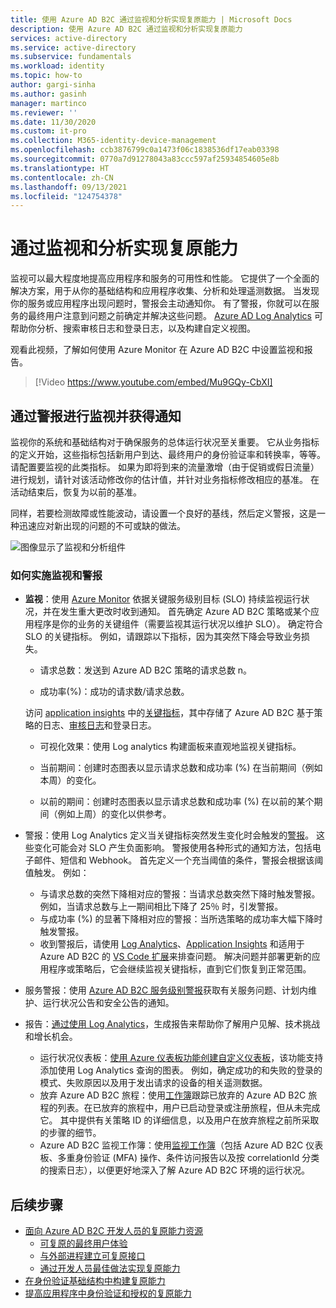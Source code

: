 ```yaml
---
title: 使用 Azure AD B2C 通过监视和分析实现复原能力 | Microsoft Docs
description: 使用 Azure AD B2C 通过监视和分析实现复原能力
services: active-directory
ms.service: active-directory
ms.subservice: fundamentals
ms.workload: identity
ms.topic: how-to
author: gargi-sinha
ms.author: gasinh
manager: martinco
ms.reviewer: ''
ms.date: 11/30/2020
ms.custom: it-pro
ms.collection: M365-identity-device-management
ms.openlocfilehash: ccb3876799c0a1473f06c1838536df17eab03398
ms.sourcegitcommit: 0770a7d91278043a83ccc597af25934854605e8b
ms.translationtype: HT
ms.contentlocale: zh-CN
ms.lasthandoff: 09/13/2021
ms.locfileid: "124754378"
---
```

# <a name="resilience-through-monitoring-and-analytics"></a>通过监视和分析实现复原能力

监视可以最大程度地提高应用程序和服务的可用性和性能。 它提供了一个全面的解决方案，用于从你的基础结构和应用程序收集、分析和处理遥测数据。 当发现你的服务或应用程序出现问题时，警报会主动通知你。 有了警报，你就可以在服务的最终用户注意到问题之前确定并解决这些问题。 [Azure AD Log Analytics](https://azure.microsoft.com/services/monitor/?OCID=AID2100131_SEM_6d16332c03501fc9c1f46c94726d2264:G:s&ef_id=6d16332c03501fc9c1f46c94726d2264:G:s&msclkid=6d16332c03501fc9c1f46c94726d2264#features) 可帮助你分析、搜索审核日志和登录日志，以及构建自定义视图。

观看此视频，了解如何使用 Azure Monitor 在 Azure AD B2C 中设置监视和报告。

>[!Video https://www.youtube.com/embed/Mu9GQy-CbXI]

## <a name="monitor-and-get-notified-through-alerts"></a>通过警报进行监视并获得通知

监视你的系统和基础结构对于确保服务的总体运行状况至关重要。 它从业务指标的定义开始，这些指标包括新用户到达、最终用户的身份验证率和转换率，等等。 请配置要监视的此类指标。 如果为即将到来的流量激增（由于促销或假日流量）进行规划，请针对该活动修改你的估计值，并针对业务指标修改相应的基准。 在活动结束后，恢复为以前的基准。

同样，若要检测故障或性能波动，请设置一个良好的基线，然后定义警报，这是一种迅速应对新出现的问题的不可或缺的做法。

![图像显示了监视和分析组件](media/resilience-with-monitoring-alerting/monitoring-analytics-architecture.png)

### <a name="how-to-implement-monitoring-and-alerting"></a>如何实施监视和警报

- **监视**：使用 [Azure Monitor](../../active-directory-b2c/azure-monitor.md) 依据关键服务级别目标 (SLO) 持续监视运行状况，并在发生重大更改时收到通知。 首先确定 Azure AD B2C 策略或某个应用程序是你的业务的关键组件（需要监视其运行状况以维护 SLO）。 确定符合 SLO 的关键指标。
例如，请跟踪以下指标，因为其突然下降会导致业务损失。

  - 请求总数：发送到 Azure AD B2C 策略的请求总数 n。

  - 成功率(%)：成功的请求数/请求总数。

  访问 [application insights](../../active-directory-b2c/analytics-with-application-insights.md) 中的[关键指标](../../active-directory-b2c/view-audit-logs.md)，其中存储了 Azure AD B2C 基于策略的日志、[审核日志](../../active-directory-b2c/analytics-with-application-insights.md)和登录日志。  

   - 可视化效果：使用 Log analytics 构建面板来直观地监视关键指标。

   - 当前期间：创建时态图表以显示请求总数和成功率 (%) 在当前期间（例如本周）的变化。

   - 以前的期间：创建时态图表以显示请求总数和成功率 (%) 在以前的某个期间（例如上周）的变化以供参考。

- 警报：使用 Log Analytics 定义当关键指标突然发生变化时会触发的[警报](../../azure-monitor/alerts/alerts-log.md)。 这些变化可能会对 SLO 产生负面影响。 警报使用各种形式的通知方法，包括电子邮件、短信和 Webhook。 首先定义一个充当阈值的条件，警报会根据该阈值触发。 例如：
  - 与请求总数的突然下降相对应的警报：当请求总数突然下降时触发警报。 例如，当请求总数与上一期间相比下降了 25％ 时，引发警报。  
  - 与成功率 (%) 的显著下降相对应的警报：当所选策略的成功率大幅下降时触发警报。
  - 收到警报后，请使用 [Log Analytics](../reports-monitoring/howto-install-use-log-analytics-views.md)、[Application Insights](../../active-directory-b2c/troubleshoot-with-application-insights.md) 和适用于 Azure AD B2C 的 [VS Code 扩展](https://marketplace.visualstudio.com/items?itemName=AzureADB2CTools.aadb2c)来排查问题。 解决问题并部署更新的应用程序或策略后，它会继续监视关键指标，直到它们恢复到正常范围。

- 服务警报：使用 [Azure AD B2C 服务级别警报](../../service-health/service-health-overview.md)获取有关服务问题、计划内维护、运行状况公告和安全公告的通知。

- 报告：[通过使用 Log Analytics](../reports-monitoring/howto-integrate-activity-logs-with-log-analytics.md)，生成报告来帮助你了解用户见解、技术挑战和增长机会。
  - 运行状况仪表板：[使用 Azure 仪表板功能创建自定义仪表板](../../azure-monitor/app/tutorial-app-dashboards.md)，该功能支持添加使用 Log Analytics 查询的图表。 例如，确定成功的和失败的登录的模式、失败原因以及用于发出请求的设备的相关遥测数据。
  - 放弃 Azure AD B2C 旅程：使用[工作簿](https://github.com/azure-ad-b2c/siem#list-of-abandon-journeys)跟踪已放弃的 Azure AD B2C 旅程的列表。在已放弃的旅程中，用户已启动登录或注册旅程，但从未完成它。 其中提供有关策略 ID 的详细信息，以及用户在放弃旅程之前所采取的步骤的细节。
  - Azure AD B2C 监视工作簿：使用[监视工作簿](https://github.com/azure-ad-b2c/siem)（包括 Azure AD B2C 仪表板、多重身份验证 (MFA) 操作、条件访问报告以及按 correlationId 分类的搜索日志），以便更好地深入了解 Azure AD B2C 环境的运行状况。
  
## <a name="next-steps"></a>后续步骤

- [面向 Azure AD B2C 开发人员的复原能力资源](resilience-b2c.md)
  - [可复原的最终用户体验](resilient-end-user-experience.md)
  - [与外部进程建立可复原接口](resilient-external-processes.md)
  - [通过开发人员最佳做法实现复原能力](resilience-b2c-developer-best-practices.md)
- [在身份验证基础结构中构建复原能力](resilience-in-infrastructure.md)
- [提高应用程序中身份验证和授权的复原能力](resilience-app-development-overview.md)
